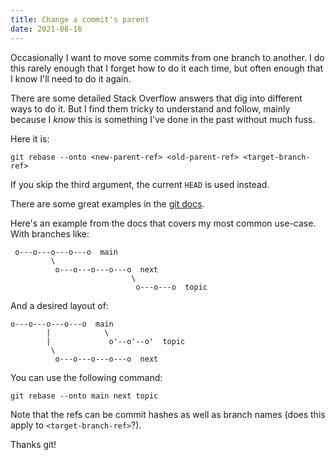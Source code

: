 ```yaml
---
title: Change a commit's parent
date: 2021-08-16
---
```


Occasionally I want to move some commits from one branch to another. I do this rarely enough that I forget how to do it each time, but often enough that I know I'll need to do it again.

There are some detailed Stack Overflow answers that dig into different ways to do it. But I find them tricky to understand and follow, mainly because I _know_ this is something I've done in the past without much fuss.

Here it is:

```git
git rebase --onto <new-parent-ref> <old-parent-ref> <target-branch-ref>
```

If you skip the third argument, the current `HEAD` is used instead.

There are some great examples in the [git docs](https://git-scm.com/docs/git-rebase).

Here's an example from the docs that covers my most common use-case. With branches like:

```shell
 o---o---o---o---o  main
         \
          o---o---o---o---o  next
                           \
                            o---o---o  topic
```

And a desired layout of:

```shell
o---o---o---o---o  main
        |            \
        |             o'--o'--o'  topic
         \
          o---o---o---o---o  next
```

You can use the following command:

```git
git rebase --onto main next topic
```

Note that the refs can be commit hashes as well as branch names (does this apply to `<target-branch-ref>`?).

Thanks git!
